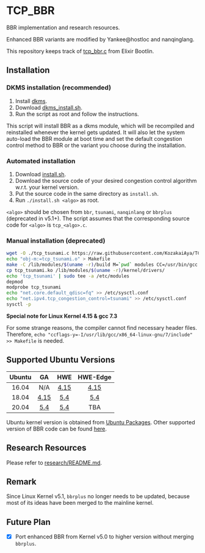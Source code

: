 # TCP_BBR

BBR implementation and research resources.

Enhanced BBR variants are modified by Yankee@hostloc and nanqinglang.

This repository keeps track of [tcp_bbr.c](https://elixir.bootlin.com/linux/latest/source/net/ipv4/tcp_bbr.c) from Elixir Bootlin.

## Installation

### DKMS installation (recommended)

1. Install [dkms](https://packages.ubuntu.com/focal/dkms).
2. Download [dkms_install.sh](https://raw.githubusercontent.com/KozakaiAya/TCP_BBR/master/script/dkms_install.sh).
3. Run the script as root and follow the instructions.

This script will install BBR as a dkms module, which will be recompiled and reinstalled whenever the kernel gets updated. It will also let the system auto-load the BBR module at boot time and set the default congestion control method to BBR or the variant you choose during the installation.

### Automated installation

1. Download [install.sh](https://raw.githubusercontent.com/KozakaiAya/TCP_BBR/master/script/install.sh).
2. Download the source code of your desired congestion control algorithm w.r.t. your kernel version.
3. Put the source code in the same directory as `install.sh`.
4. Run `./install.sh <algo>` as root.

`<algo>` should be chosen from `bbr`, `tsunami`, `nanqinlang` or `bbrplus` (deprecated in v5.1+). The script assumes that the corresponding source code for `<algo>` is `tcp_<algo>.c`.

### Manual installation (deprecated)

```Bash
wget -O ./tcp_tsunami.c https://raw.githubusercontent.com/KozakaiAya/TCP_BBR/master/code/v5.5/tcp_tsunami.c
echo "obj-m:=tcp_tsunami.o" > Makefile
make -C /lib/modules/$(uname -r)/build M=`pwd` modules CC=/usr/bin/gcc
cp tcp_tsunami.ko /lib/modules/$(uname -r)/kernel/drivers/
echo 'tcp_tsunami' | sudo tee -a /etc/modules
depmod
modprobe tcp_tsunami
echo "net.core.default_qdisc=fq" >> /etc/sysctl.conf
echo "net.ipv4.tcp_congestion_control=tsunami" >> /etc/sysctl.conf
sysctl -p
```

**Special note for Linux Kernel 4.15 & gcc 7.3**

For some strange reasons, the compiler cannot find necessary header files. Therefore, ```echo "ccflags-y=-I/usr/lib/gcc/x86_64-linux-gnu/7/include" >> Makefile``` is needed.

## Supported Ubuntu Versions

| Ubuntu |  GA  |  HWE | HWE-Edge |
|:------:|:----:|:----:|:--------:|
|  16.04 | N/A                                                                  | [4.15](https://github.com/KozakaiAya/TCP_BBR/tree/master/code/v4.15)  | [4.15](https://github.com/KozakaiAya/TCP_BBR/tree/master/code/v4.15)  |
|  18.04 | [4.15](https://github.com/KozakaiAya/TCP_BBR/tree/master/code/v4.15) | [5.4](https://github.com/KozakaiAya/TCP_BBR/tree/master/code/v5.4)    | [5.4](https://github.com/KozakaiAya/TCP_BBR/tree/master/code/v5.4)    |
|  20.04 | [5.4](https://github.com/KozakaiAya/TCP_BBR/tree/master/code/v5.4)   | [5.4](https://github.com/KozakaiAya/TCP_BBR/tree/master/code/v5.4)    | TBA   |

Ubuntu kernel version is obtained from [Ubuntu Packages](https://packages.ubuntu.com/search?suite=all&arch=arm64&searchon=names&keywords=linux-generic). Other supported version of BBR code can be found [here](https://github.com/KozakaiAya/TCP_BBR/tree/master/code).

## Research Resources

Please refer to [research/README.md](https://github.com/KozakaiAya/TCP_BBR/blob/master/research/README.md).

## Remark

Since Linux Kernel v5.1, `bbrplus` no longer needs to be updated, because most of its ideas have been merged to the mainline kernel.

## Future Plan

- [X] Port enhanced BBR from Kernel v5.0 to higher version without merging `bbrplus`.